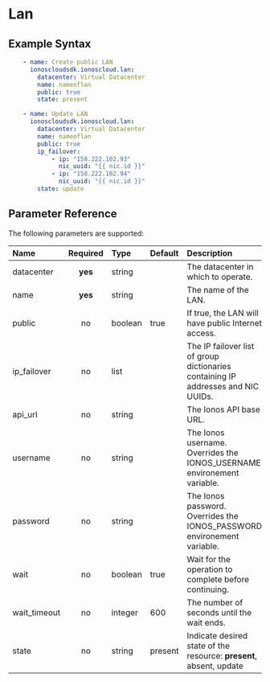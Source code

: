 # Lan

## Example Syntax

```yaml
    - name: Create public LAN
      ionoscloudsdk.ionoscloud.lan:
        datacenter: Virtual Datacenter
        name: nameoflan
        public: true
        state: present

    - name: Update LAN
      ionoscloudsdk.ionoscloud.lan:
        datacenter: Virtual Datacenter
        name: nameoflan
        public: true
        ip_failover:
            - ip: "158.222.102.93"
              nic_uuid: "{{ nic.id }}"
            - ip: "158.222.102.94"
              nic_uuid: "{{ nic.id }}"
        state: update
```

## Parameter Reference

The following parameters are supported:

| Name | Required | Type | Default | Description |
| :--- | :---: | :--- | :--- | :--- |
| datacenter | **yes** | string |  | The datacenter in which to operate. |
| name | **yes** | string |  | The name of the LAN. |
| public | no | boolean | true | If true, the LAN will have public Internet access. |
| ip\_failover | no | list |  | The IP failover list of group dictionaries containing IP addresses and NIC UUIDs. |
| api\_url | no | string |  | The Ionos API base URL. |
| username | no | string |  | The Ionos username. Overrides the IONOS\_USERNAME environement variable. |
| password | no | string |  | The Ionos password. Overrides the IONOS\_PASSWORD environement variable. |
| wait | no | boolean | true | Wait for the operation to complete before continuing. |
| wait\_timeout | no | integer | 600 | The number of seconds until the wait ends. |
| state | no | string | present | Indicate desired state of the resource: **present**, absent, update |

